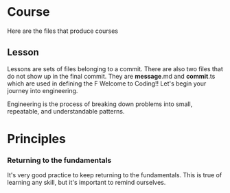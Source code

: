 # Course
Here are the files that produce courses

## Lesson
Lessons are sets of files belonging to a commit. There are also two files that do not show up in the final commit. They are __message__.md and __commit__.ts which are used in defining the F 
Welcome to Coding!! Let's begin your journey into engineering.

Engineering is the process of breaking down problems into small, repeatable, and understandable patterns.

# Principles

### Returning to the fundamentals
It's very good practice to keep returning to the fundamentals. This is true of learning any skill, but it's important to remind ourselves.
